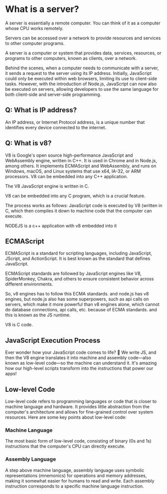 # What is a server?

A server is essentially a remote computer. You can think of it as a computer whose CPU works remotely.

Servers can be accessed over a network to provide resources and services to other computer programs.

A server is a computer or system that provides data, services, resources, or programs to other computers, known as clients, over a network.

Behind the scenes, when a computer needs to communicate with a server, it sends a request to the server using its IP address. Initially, JavaScript could only be executed within web browsers, limiting its use to client-side tasks. However, with the introduction of Node.js, JavaScript can now also be executed on servers, allowing developers to use the same language for both client-side and server-side programming.

## Q: What is IP address?

An IP address, or Internet Protocol address, is a unique number that identifies every device connected to the internet.

## Q: What is v8?

V8 is Google's open source high-performance JavaScript and WebAssembly engine, written in C++. It is used in Chrome and in Node.js, among others. It implements ECMAScript and WebAssembly, and runs on Windows, macOS, and Linux systems that use x64, IA-32, or ARM processors. V8 can be embedded into any C++ application.

The V8 JavaScript engine is written in C.

V8 can be embedded into any C program, which is a crucial feature.

The process works as follows: JavaScript code is executed by V8 (written in C, which then compiles it down to machine code that the computer can execute.

NODEJS is a c++ application with v8 embedded into it

## ECMAScript

ECMAScript is a standard for scripting languages, including JavaScript, JScript, and ActionScript. It is best known as the standard that defines JavaScript.

ECMAScript standards are followed by JavaScript engines like V8, SpiderMonkey, Chakra, and others to ensure consistent behavior across different environments.

So, v8 engines has to follow this ECMA standards. and node.js has v8 engines, but node.js also has some superpowers, such as api calls on servers, which make it more powerful than v8 engines alone, which cannot do database connections, api calls, etc. because of ECMA standards. and this is known as the JS runtime.

V8 is C code.

## JavaScript Execution Process

Ever wonder how your JavaScript code comes to life? 🤔 We write JS, and then the V8 engine translates it into machine and assembly code—also known as low-level code—so the machine can understand it. It's amazing how our high-level scripts transform into the instructions that power our apps!

## Low-level Code

Low-level code refers to programming languages or code that is closer to machine language and hardware. It provides little abstraction from the computer's architecture and allows for fine-grained control over system resources. Here are some key points about low-level code:

### Machine Language

The most basic form of low-level code, consisting of binary (0s and 1s) instructions that the computer's CPU can directly execute.

### Assembly Language

A step above machine language, assembly language uses symbolic representations (mnemonics) for operations and memory addresses, making it somewhat easier for humans to read and write. Each assembly instruction corresponds to a specific machine language instruction.
